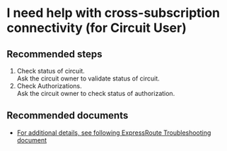 <properties
	pageTitle="I need help with cross-subscription connectivity (for Circuit User)"
	description="I need help with cross-subscription connectivity (for Circuit User)"
	service="microsoft.network"
	resource="expressroutecircuits"
	authors="kasparks"
	displayOrder="10"
	selfHelpType="resource"
	supportTopicIds=""
	resourceTags=""
	productPesIds=""
	cloudEnvironments="MoonCake"
/>

# I need help with cross-subscription connectivity (for Circuit User)

## **Recommended steps**

1. Check status of circuit.<br>
Ask the circuit owner to validate status of circuit.
2. Check Authorizations.<br>
Ask the circuit owner to check status of authorization.

## **Recommended documents**

* [For additional details, see following ExpressRoute Troubleshooting document](https://docs.azure.cn/expressroute/)
